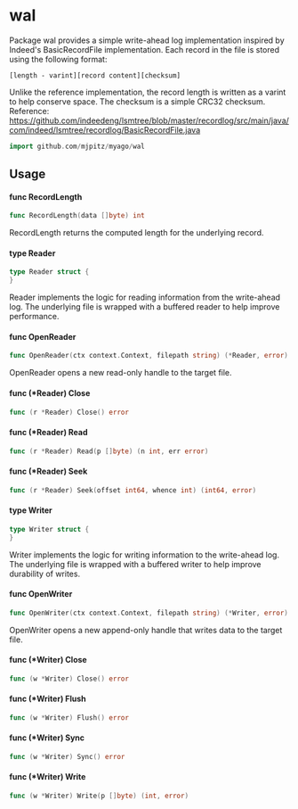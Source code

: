 # wal

Package wal provides a simple write-ahead log implementation inspired by
Indeed's BasicRecordFile implementation. Each record in the file is stored using
the following format:

    [length - varint][record content][checksum]

Unlike the reference implementation, the record length is written as a varint to
help conserve space. The checksum is a simple CRC32 checksum. Reference:
https://github.com/indeedeng/lsmtree/blob/master/recordlog/src/main/java/com/indeed/lsmtree/recordlog/BasicRecordFile.java

```go
import github.com/mjpitz/myago/wal
```

## Usage

#### func RecordLength

```go
func RecordLength(data []byte) int
```

RecordLength returns the computed length for the underlying record.

#### type Reader

```go
type Reader struct {
}
```

Reader implements the logic for reading information from the write-ahead log.
The underlying file is wrapped with a buffered reader to help improve
performance.

#### func OpenReader

```go
func OpenReader(ctx context.Context, filepath string) (*Reader, error)
```

OpenReader opens a new read-only handle to the target file.

#### func (\*Reader) Close

```go
func (r *Reader) Close() error
```

#### func (\*Reader) Read

```go
func (r *Reader) Read(p []byte) (n int, err error)
```

#### func (\*Reader) Seek

```go
func (r *Reader) Seek(offset int64, whence int) (int64, error)
```

#### type Writer

```go
type Writer struct {
}
```

Writer implements the logic for writing information to the write-ahead log. The
underlying file is wrapped with a buffered writer to help improve durability of
writes.

#### func OpenWriter

```go
func OpenWriter(ctx context.Context, filepath string) (*Writer, error)
```

OpenWriter opens a new append-only handle that writes data to the target file.

#### func (\*Writer) Close

```go
func (w *Writer) Close() error
```

#### func (\*Writer) Flush

```go
func (w *Writer) Flush() error
```

#### func (\*Writer) Sync

```go
func (w *Writer) Sync() error
```

#### func (\*Writer) Write

```go
func (w *Writer) Write(p []byte) (int, error)
```
